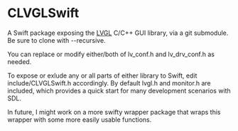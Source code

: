 # CLVGLSwift

A Swift package exposing the [LVGL](https://github.com/lvgl/lvgl) C/C++ GUI library, via a git submodule. Be sure to clone with --recursive.

You can replace or modify either/both of lv_conf.h and lv_drv_conf.h as needed.

To expose or exlude any or all parts of either library to Swift, edit include/CLVGLSwift.h accordingly. By default lvgl.h and monitor.h are included, which provides a quick start for many development scenarios with SDL.

In future, I might work on a more swifty wrapper package that wraps this wrapper with some more easily usable functions. 
